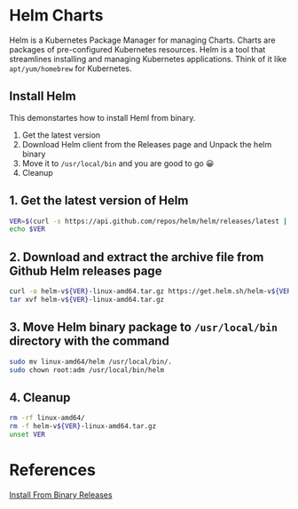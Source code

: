 # Helm Charts
Helm is a Kubernetes Package Manager for managing Charts. Charts are packages of pre-configured Kubernetes resources. Helm is a tool that streamlines installing and managing Kubernetes applications. Think of it like `apt/yum/homebrew` for Kubernetes.

## Install Helm
This demonstartes how to install Heml from binary.

1. Get the latest version
2. Download Helm client from the Releases page and Unpack the helm binary
3. Move it to `/usr/local/bin` and you are good to go 😀
4. Cleanup

## 1. Get the latest version of Helm
```sh
VER=$(curl -s https://api.github.com/repos/helm/helm/releases/latest | grep tag_name | cut -d '"' -f 4|sed 's/v//g')
echo $VER
```

## 2. Download and extract the archive file from Github Helm releases page
```sh
curl -o helm-v${VER}-linux-amd64.tar.gz https://get.helm.sh/helm-v${VER}-linux-amd64.tar.gz
tar xvf helm-v${VER}-linux-amd64.tar.gz
```

## 3. Move Helm binary package to `/usr/local/bin` directory with the command
```sh
sudo mv linux-amd64/helm /usr/local/bin/.
sudo chown root:adm /usr/local/bin/helm
```

## 4. Cleanup
```sh
rm -rf linux-amd64/
rm -f helm-v${VER}-linux-amd64.tar.gz
unset VER
```

# References
[Install From Binary Releases](https://helm.sh/docs/intro/install/)  
